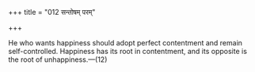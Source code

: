 +++
title = "012 सन्तोषम् परम्"

+++

He who wants happiness should adopt perfect contentment and remain self-controlled. Happiness has its root in contentment, and its opposite is the root of unhappiness.—(12)